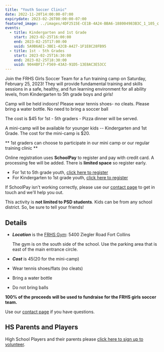```yaml
---
title: "Youth Soccer Clinic"
date: 2022-11-20T14:00:00-07:00
expirydate: 2023-02-26T00:00:00-07:00
featured_image: ../images/4DF2515E-CE1B-4A24-BBA6-188004983B3C_1_105_c.jpeg
events:
  - title: Kindergarten and 1st Grade
    start: 2023-02-25T16:00:00
    end: 2023-02-25T17:00:00
    uuid: 5A9B6AE1-3BE1-42CB-A427-1F1E8C28FB95
  - title: 1st - 5th Grades
    start: 2023-02-25T16:30:00
    end: 2023-02-25T18:30:00
    uuid: 9044BF17-F569-43A3-91D5-13E8AC3E53CC
---
```


Join the FRHS Girls Soccer Team for a fun training camp on Saturday, February
25, 2023! They will provide fundamental training and skills sessions in a safe,
healthy, and fun learning environment for all ability levels, from Kindergarten
to 5th grade boys and girls!

<!--more-->

Camp will be held indoors! Please wear tennis shoes- no cleats. Please bring a
water bottle. No need to bring a soccer ball

The cost is $45 for 1st - 5th graders - Pizza dinner will be served.

A mini-camp will be available for younger kids -- Kindergarten and 1st Grade.
The cost for the mini-camp is $20.

** 1st graders can choose to participate in our mini camp or our regular
training clinic **

Online registration uses **SchoolPay** to register and pay with credit card. A
processing fee will be added. There is **limited space** so register early.

- For 1st to 5th grade youth, [click here to register][school pay]
- For Kindergarten to 1st grade youth, [click here to register][school pay mini]

If SchoolPay isn't working correctly, please use our [contact page] to get in
touch and we'll help you out.

This activity is **not limited to PSD students**. Kids can be from any school
district. So, be sure to tell your friends!

## Details

- ***Location*** is the [FRHS Gym][FRHS Gym]: 5400 Ziegler Road Fort Collins

    The gym is on the south side of the school. Use the parking area that is
    east of the main entrance circle.

- ***Cost*** is $45 ($20 for the mini-camp)
- Wear tennis shoes/flats (no cleats)
- Bring a water bottle
- Do not bring balls

**100% of the proceeds will be used to fundraise for the FRHS girls soccer team.**

Use our [contact page] if you have questions.

## HS Parents and Players

High School Players and their parents please [click here to sign up to volunteer][signup].

[FRHS Gym]: https://goo.gl/maps/LWsFbvNKXSwjSfgP9
[flyer]: /files/2023-FRHS-Soccer-Clinic-Flyer.pdf
[paper form]: /files/2022-FRHS-Soccer-Clinic-Registration.pdf
[contact page]: /about/#contact
[school pay]: https://psdschools.schoolpay.com/link/Kids-Soccer-Clinic-1st-5th-graders
[school pay mini]: https://psdschools.schoolpay.com/link/Kids-Soccer-Mini-Camp-K-1st-Graders
[signup]: https://www.signupgenius.com/go/70a054cabaa2da31-clinic
